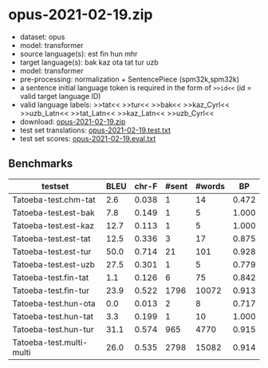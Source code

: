 # opus-2021-02-19.zip

* dataset: opus
* model: transformer
* source language(s): est fin hun mhr
* target language(s): bak kaz ota tat tur uzb
* model: transformer
* pre-processing: normalization + SentencePiece (spm32k,spm32k)
* a sentence initial language token is required in the form of `>>id<<` (id = valid target language ID)
* valid language labels: >>tat<< >>tur<< >>bak<< >>kaz_Cyrl<< >>uzb_Latn<< >>tat_Latn<< >>kaz_Latn<< >>uzb_Cyrl<<
* download: [opus-2021-02-19.zip](https://object.pouta.csc.fi/Tatoeba-MT-models/fiu-trk/opus-2021-02-19.zip)
* test set translations: [opus-2021-02-19.test.txt](https://object.pouta.csc.fi/Tatoeba-MT-models/fiu-trk/opus-2021-02-19.test.txt)
* test set scores: [opus-2021-02-19.eval.txt](https://object.pouta.csc.fi/Tatoeba-MT-models/fiu-trk/opus-2021-02-19.eval.txt)

## Benchmarks

| testset | BLEU  | chr-F | #sent | #words | BP |
|---------|-------|-------|-------|--------|----|
| Tatoeba-test.chm-tat 	| 2.6 	| 0.038 	| 1 	| 14 	| 0.472 |
| Tatoeba-test.est-bak 	| 7.8 	| 0.149 	| 1 	| 5 	| 1.000 |
| Tatoeba-test.est-kaz 	| 12.7 	| 0.113 	| 1 	| 5 	| 1.000 |
| Tatoeba-test.est-tat 	| 12.5 	| 0.336 	| 3 	| 17 	| 0.875 |
| Tatoeba-test.est-tur 	| 50.0 	| 0.714 	| 21 	| 101 	| 0.928 |
| Tatoeba-test.est-uzb 	| 27.5 	| 0.301 	| 1 	| 5 	| 0.779 |
| Tatoeba-test.fin-tat 	| 1.1 	| 0.126 	| 6 	| 75 	| 0.842 |
| Tatoeba-test.fin-tur 	| 23.9 	| 0.522 	| 1796 	| 10072 	| 0.913 |
| Tatoeba-test.hun-ota 	| 0.0 	| 0.013 	| 2 	| 8 	| 0.717 |
| Tatoeba-test.hun-tat 	| 3.3 	| 0.199 	| 1 	| 10 	| 1.000 |
| Tatoeba-test.hun-tur 	| 31.1 	| 0.574 	| 965 	| 4770 	| 0.915 |
| Tatoeba-test.multi-multi 	| 26.0 	| 0.535 	| 2798 	| 15082 	| 0.914 |

